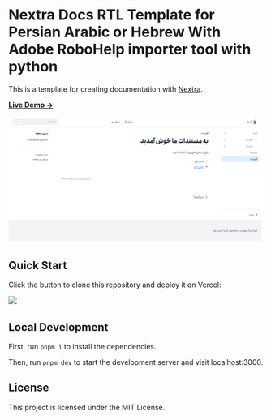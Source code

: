 # Nextra Docs RTL Template for Persian Arabic or Hebrew With Adobe RoboHelp importer tool with python

This is a template for creating documentation with [Nextra](https://nextra.site).

[**Live Demo →**](https://nextra-docs-template.vercel.app)

[![](https://raw.githubusercontent.com/saber13812002/quran-bot-docs/refs/heads/master/public/assets/img/screencapture-localhost-3000-2025-02-22-10_32_50.png)](https://nextra-docs-template.vercel.app)

## Quick Start

Click the button to clone this repository and deploy it on Vercel:

[![](https://vercel.com/button)](https://vercel.com/new/clone?s=https%3A%2F%2Fgithub.com%saber13812002%2Fquran-bot-docs&showOptionalTeamCreation=false)

## Local Development

First, run `pnpm i` to install the dependencies.

Then, run `pnpm dev` to start the development server and visit localhost:3000.

## License

This project is licensed under the MIT License.
